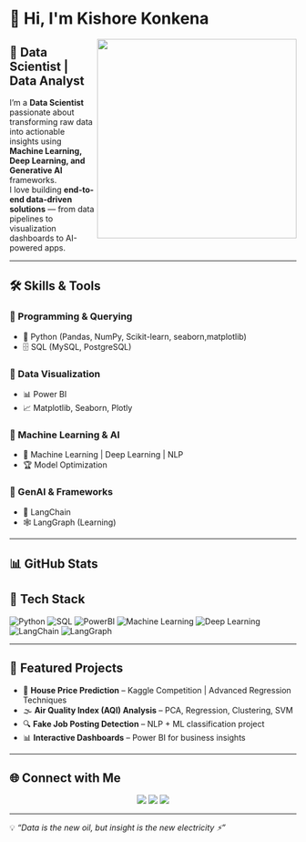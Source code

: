 

<!--
**KishoreKonkena/KishoreKonkena** is a ✨ _special_ ✨ repository because its `README.md` (this file) appears on your GitHub profile.

Here are some ideas to get you started:

- 🔭 I’m currently working on ...
- 🌱 I’m currently learning ...
- 👯 I’m looking to collaborate on ...
- 🤔 I’m looking for help with ...
- 💬 Ask me about ...
- 📫 How to reach me: ...
- 😄 Pronouns: ...
- ⚡ Fun fact: ...
-->

# 👋 Hi, I'm Kishore Konkena  

<img src="https://media.giphy.com/media/qgQUggAC3Pfv687qPC/giphy.gif" width="350" align="right"/>

## 🚀 Data Scientist | Data Analyst   

I’m a **Data Scientist** passionate about transforming raw data into actionable insights using **Machine Learning, Deep Learning, and Generative AI** frameworks.  
I love building **end-to-end data-driven solutions** — from data pipelines to visualization dashboards to AI-powered apps.  

---

## 🛠️ Skills & Tools  

### 🔹 Programming & Querying  
- 🐍 Python (Pandas, NumPy, Scikit-learn, seaborn,matplotlib)  
- 🗄️ SQL (MySQL, PostgreSQL)  

### 🔹 Data Visualization  
- 📊 Power BI  
- 📈 Matplotlib, Seaborn, Plotly  

### 🔹 Machine Learning & AI  
- 🤖 Machine Learning | Deep Learning | NLP  
- 🏆 Model Optimization  

### 🔹 GenAI & Frameworks  
- 🔗 LangChain  
- 🕸️ LangGraph (Learning)  

---

## 📊 GitHub Stats  

## 🔧 Tech Stack
![Python](https://img.shields.io/badge/Python-3776AB?style=for-the-badge&logo=python&logoColor=white)
![SQL](https://img.shields.io/badge/SQL-316192?style=for-the-badge&logo=postgresql&logoColor=white)
![PowerBI](https://img.shields.io/badge/PowerBI-F2C811?style=for-the-badge&logo=powerbi&logoColor=black)
![Machine Learning](https://img.shields.io/badge/ML-102230?style=for-the-badge&logo=scikit-learn&logoColor=orange)
![Deep Learning](https://img.shields.io/badge/Deep%20Learning-FF6F00?style=for-the-badge&logo=tensorflow&logoColor=white)
![LangChain](https://img.shields.io/badge/LangChain-1C3C3C?style=for-the-badge&logo=openai&logoColor=white)
![LangGraph](https://img.shields.io/badge/LangGraph-121D33?style=for-the-badge&logo=graph&logoColor=blue)


---

## 📌 Featured Projects  

- 🏡 **House Price Prediction** – Kaggle Competition | Advanced Regression Techniques  
- 🌫️ **Air Quality Index (AQI) Analysis** – PCA, Regression, Clustering, SVM  
- 🔍 **Fake Job Posting Detection** – NLP + ML classification project  
- 📊 **Interactive Dashboards** – Power BI for business insights  

---

## 🌐 Connect with Me  

<p align="center">
  <a href="www.linkedin.com/in/kishore-konkena"><img src="https://img.shields.io/badge/-LinkedIn-0A66C2?style=for-the-badge&logo=linkedin&logoColor=white"/></a>
  <a href="mailto:your-kirshore2002@gmail.com"><img src="https://img.shields.io/badge/-Gmail-D14836?style=for-the-badge&logo=gmail&logoColor=white"/></a>
  <a href="https://github.com/KishoreKonkena"><img src="https://img.shields.io/badge/-GitHub-181717?style=for-the-badge&logo=github&logoColor=white"/></a>
</p>

---

💡 *“Data is the new oil, but insight is the new electricity ⚡”*  
